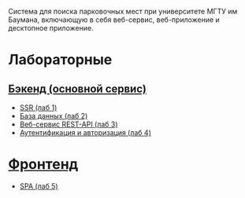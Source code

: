Система для поиска парковочных мест при университете МГТУ им Баумана,
включающую в себя веб-сервис, веб-приложение и десктопное приложение.
# Лабораторные
## [Бэкенд (основной сервис)](https://github.com/Andrest31/Parking_bmstu_backend)
- [SSR (лаб 1)](https://github.com/Andrest31/Parking_bmstu_backend/tree/SSR)
- [База данных (лаб 2)](https://github.com/Andrest31/Parking_bmstu_backend/tree/ORM)
- [Веб-сервис REST-API (лаб 3)](https://github.com/Andrest31/Parking_bmstu_backend/tree/API)
- [Аутентификация и авторизация (лаб 4)](https://github.com/Andrest31/Parking_bmstu_backend/tree/auth)
# [Фронтенд](https://github.com/Andrest31/Parking_bmstu_frontend)
- [SPA (лаб 5)](https://github.com/Andrest31/Parking_bmstu_frontend/tree/SPA)